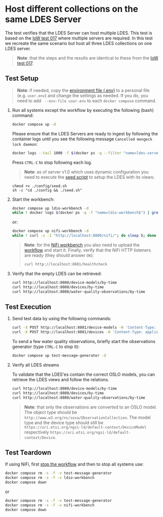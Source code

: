 # Host different collections on the same LDES Server
The test verifies that the LDES Server can host multiple LDES.
This test is based on the [IoW test 017](../017.ldio-workbench-ngsi-v2-to-oslo/README.md) where multiple servers are required.
In this test we recreate the same scenario but host all three LDES collections on one LDES server.

> **Note**: that the steps and the results are identical to these from the [IoW test 017](../017.ldio-workbench-ngsi-v2-to-oslo/README.md).

## Test Setup
> **Note**: if needed, copy the [environment file (.env)](./.env) to a personal file (e.g. `user.env`) and change the settings as needed. If you do, you need to add ` --env-file user.env` to each `docker compose` command.

1. Run all systems except the workflow by executing the following (bash) command:
    ```bash
    docker compose up -d
    ```
    Please ensure that the LDES Servers are ready to ingest by following the container logs until you see the following message `Cancelled mongock lock daemon`:
    ```bash
    docker logs --tail 1000 -f $(docker ps -q --filter "name=ldes-server")
    ```
    Press `CTRL-C` to stop following each log.

    > **Note**: as of server v1.0 which uses dynamic configuration you need to execute the [seed script](./config/seed.sh) to setup the LDES with its views:
    ```
    chmod +x ./config/seed.sh
    sh -c "cd ./config && ./seed.sh"
    ```

2. Start the workbench:
    ```bash
    docker compose up ldio-workbench -d
    while ! docker logs $(docker ps -q -f "name=ldio-workbench$") | grep 'Started Application in' ; do sleep 1; done
    ```
    or:
    ```bash
    docker compose up nifi-workbench -d
    while ! curl -s -I "http://localhost:8000/nifi/"; do sleep 5; done
    ```
    > **Note**: for the [NiFi workbench](http://localhost:8000/nifi/) you also need to upload the [workflow](./nifi-workflow.json) and start it. Finally, verify that the NiFi HTTP listeners are ready (they should answer `OK`):
    > ```bash
    > curl http://localhost:8081/healthcheck
    > ```

3. Verify that the empty LDES can be retrieved:
    ```bash
    curl http://localhost:8080/device-models/by-time
    curl http://localhost:8080/devices/by-time
    curl http://localhost:8080/water-quality-observations/by-time
    ```

## Test Execution
1. Send test data by using the following commands:
    ```bash
    curl -X POST http://localhost:8081/device-models -H 'Content-Type: application/json' -d '@data/model.json' 
    curl -X POST http://localhost:8081/devices -H 'Content-Type: application/json' -d '@data/device.json' 
    ```
   To send a few water quality observations, briefly start the observations generator (type `CTRL-C` to stop it):
    ```bash
    docker compose up test-message-generator -d
    ```

2. Verify all LDES streams

    To validate that the LDES'es contain the correct OSLO models, you can retrieve the LDES views and follow the relations.
     ```bash
     curl http://localhost:8080/device-models/by-time
     curl http://localhost:8080/devices/by-time
     curl http://localhost:8080/water-quality-observations/by-time
     ```

     > **Note**: that only the observations are converted to an OSLO model. The object type should be `http://www.w3.org/ns/sosa/ObservationCollection`. The model type and the device type should still be `https://uri.etsi.org/ngsi-ld/default-context/DeviceModel` respectively `https://uri.etsi.org/ngsi-ld/default-context/Device`.

## Test Teardown
If using NiFi, first [stop the workflow](../../_nifi-workbench/README.md#stop-a-workflow) and then to stop all systems use:
```bash
docker compose rm -s -f -v test-message-generator
docker compose rm -s -f -v ldio-workbench
docker compose down
```
or
```bash
docker compose rm -s -f -v test-message-generator
docker compose rm -s -f -v nifi-workbench
docker compose down
```
